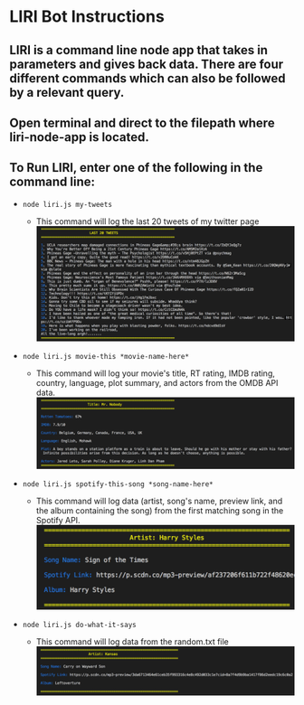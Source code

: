 # LIRI Bot Instructions

## LIRI is a command line node app that takes in parameters and gives back data. There are four different commands which can also be followed by a relevant query.
## Open terminal and direct to the <liri-node-app> filepath where liri-node-app is located.
## To Run LIRI, enter one of the following in the command line:
  * `node liri.js my-tweets`
    - This command will log the last 20 tweets of my twitter page
    ![Image of my-tweets](/assets/images/my-tweets.png)
  
  * `node liri.js movie-this *movie-name-here*`
    - This command will log your movie's title, RT rating, IMDB rating, country, language, plot summary, and actors from the OMDB API data.
    ![Image of movie-this](/assets/images/movie-this.png)
  
  * `node liri.js spotify-this-song *song-name-here*`
    - This command will log data (artist, song's name, preview link, and the album containing the song) from the first matching song in the Spotify API.
    ![Image of spotify-this-song](/assets/images/spotify-this-song.png)    
  
  * `node liri.js do-what-it-says`
    - This command will log data from the random.txt file
    ![Image of do-what-it-says](/assets/images/do-what-it-says.png)  
